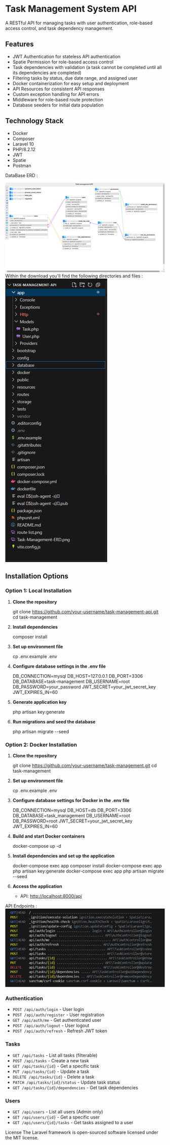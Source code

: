 # Task Management System API

A RESTful API for managing tasks with user authentication, role-based access control, and task dependency management.

## Features
- JWT Authentication for stateless API authentication
- Spatie Permission for role-based access control
- Task dependencies with validation (a task cannot be completed until all its dependencies are completed)
- Filtering tasks by status, due date range, and assigned user
- Docker containerization for easy setup and deployment
- API Resources for consistent API responses
- Custom exception handling for API errors
- Middleware for role-based route protection
- Database seeders for initial data population

## Technology Stack

- Docker
- Composer
- Laravel 10
- PHP/8.2.12
- JWT
- Spatie
- Postman

DataBase ERD :

 <img src="https://github.com/badorhassan/task-management-api/blob/main/Task-Management-ERD.png" />
Within the download you'll find the following directories and files :

 <img src="https://github.com/badorhassan/task-management-api/blob/main/app structure.png" />


## Installation Options

### Option 1: Local Installation

1. **Clone the repository**
 
   git clone https://github.com/your-username/task-management-api.git
   cd task-management
 

2. **Install dependencies**
  
   composer install
  

3. **Set up environment file**
 
   cp .env.example .env
   

4. **Configure database settings in the .env file**
   
   DB_CONNECTION=mysql
   DB_HOST=127.0.0.1
   DB_PORT=3306
   DB_DATABASE=task-management
   DB_USERNAME=root
   DB_PASSWORD=your_password
   JWT_SECRET=your_jwt_secret_key
   JWT_EXPIRES_IN=60
  

5. **Generate application key**
   
   php artisan key:generate
  

6. **Run migrations and seed the database**
   
   php artisan migrate --seed
  

### Option 2: Docker Installation

1. **Clone the repository**
  
   git clone https://github.com/your-username/task-management.git
   cd task-management
 

2. **Set up environment file**
 
   cp .env.example .env
  

3. **Configure database settings for Docker in the .env file**
  
   DB_CONNECTION=mysql
   DB_HOST=db
   DB_PORT=3306
   DB_DATABASE=task_management
   DB_USERNAME=root
   DB_PASSWORD=root
   JWT_SECRET=your_jwt_secret_key
   JWT_EXPIRES_IN=60
 

4. **Build and start Docker containers**

   docker-compose up -d


5. **Install dependencies and set up the application**

   docker-compose exec app composer install
   docker-compose exec app php artisan key:generate
   docker-compose exec app php artisan migrate --seed


6. **Access the application**
   - API: [http://localhost:8000/api](http://localhost:8000/api)

API Endpoints :
 <img src="https://github.com/badorhassan/task-management-api/blob/main/route list.png" />

### Authentication
- `POST /api/auth/login` - User login
- `POST /api/auth/register` - User registration
- `GET /api/auth/me` - Get authenticated user
- `POST /api/auth/logout` - User logout
- `POST /api/auth/refresh` - Refresh JWT token

### Tasks
- `GET /api/tasks` - List all tasks (filterable)
- `POST /api/tasks` - Create a new task
- `GET /api/tasks/{id}` - Get a specific task
- `PUT /api/tasks/{id}` - Update a task
- `DELETE /api/tasks/{id}` - Delete a task
- `PATCH /api/tasks/{id}/status` - Update task status
- `GET /api/tasks/{id}/dependencies` - Get task dependencies

### Users
- `GET /api/users` - List all users (Admin only)
- `GET /api/users/{id}` - Get a specific user
- `GET /api/users/{id}/tasks` - Get tasks assigned to a user



License
The Laravel framework is open-sourced software licensed under the MIT license.
